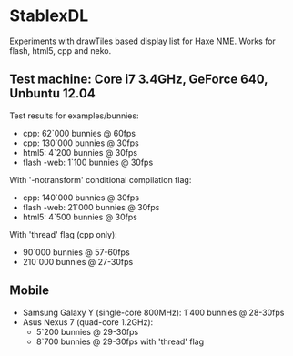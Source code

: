 StablexDL
=========

Experiments with drawTiles based display list for Haxe NME.
Works for flash, html5, cpp and neko.


Test machine: Core i7 3.4GHz, GeForce 640, Unbuntu 12.04
------------------------------

Test results for examples/bunnies:

* cpp:        62`000 bunnies @ 60fps
* cpp:        130`000 bunnies @ 30fps
* html5:      4`200  bunnies @ 30fps
* flash -web: 1`100  bunnies @ 30fps

With '-notransform' conditional compilation flag:

* cpp:        140`000 bunnies @ 30fps
* flash -web: 21`000  bunnies @ 30fps
* html5:      4`500   bunnies @ 30fps

With 'thread' flag (cpp only):

* 90`000 bunnies @ 57-60fps
* 210`000 bunnies @ 27-30fps


Mobile
------------------------------

* Samsung Galaxy Y (single-core 800MHz):  1`400 bunnies @ 28-30fps
* Asus Nexus 7 (quad-core 1.2GHz):
    - 5`200 bunnies @ 29-30fps
    - 8`700 bunnies @ 29-30fps with 'thread' flag